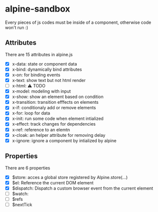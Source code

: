 # alpine-sandbox
Every pieces of js codes must be inside of a component, otherwise code won't run :)

## Attributes
There are 15 attributes in alpine.js 
- [x] x-data: state or component data
- [x] x-bind: dynamically bind attributes 
- [x] x-on: for binding events
- [x] x-text: show text but not html render
- [ ] x-html: ⚠ TODO
- [x] x-model: modeling with input
- [x] x-show: show an element based on condition
- [x] x-transition: transition efffects on elements
- [x] x-if: conditionaly add or remove elements 
- [x] x-for: loop for data 
- [x] x-init: run some code when element intialized 
- [x] x-effect: track changes for dependencies
- [x] x-ref: reference to an elemtn
- [x] x-cloak: an helper attribute for removing delay  
- [x] x-ignore: ignore a component by intialized by alpine

## Properties
There are 6 properties
- [x] $store: acces a global store registered by Alpine.store(...)
- [x] $el: Reference the current DOM element
- [x] $dispatch: Dispatch a custom browser event from the current element
- [ ] $watch: 
- [ ] $refs
- [ ] $nextTick